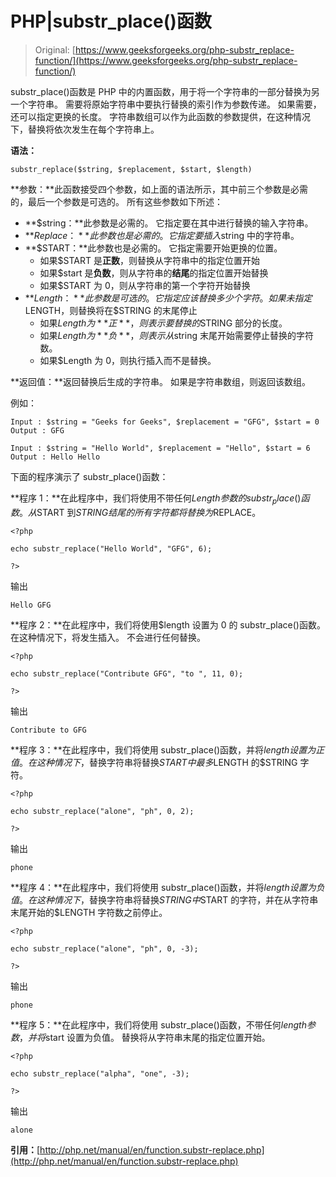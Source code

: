 # PHP|substr_place()函数

> Original: [https://www.geeksforgeeks.org/php-substr_replace-function/](https://www.geeksforgeeks.org/php-substr_replace-function/)

substr_place()函数是 PHP 中的内置函数，用于将一个字符串的一部分替换为另一个字符串。 需要将原始字符串中要执行替换的索引作为参数传递。 如果需要，还可以指定更换的长度。 字符串数组可以作为此函数的参数提供，在这种情况下，替换将依次发生在每个字符串上。

**语法：**

```
substr_replace($string, $replacement, $start, $length)
```

**参数：**此函数接受四个参数，如上面的语法所示，其中前三个参数是必需的，最后一个参数是可选的。 所有这些参数如下所述：

*   **$string：**此参数是必需的。 它指定要在其中进行替换的输入字符串。
*   **$Replace：**此参数也是必需的。 它指定要插入$string 中的字符串。
*   **$START：**此参数也是必需的。 它指定需要开始更换的位置。
    *   如果$START 是**正数**，则替换从字符串中的指定位置开始
    *   如果$start 是**负数**，则从字符串的**结尾**的指定位置开始替换
    *   如果$START 为 0，则从字符串的第一个字符开始替换
*   **$Length：**此参数是可选的。 它指定应该替换多少个字符。 如果未指定$LENGTH，则替换将在$STRING 的末尾停止
    *   如果$Length 为**正**，则表示要替换的$STRING 部分的长度。
    *   如果$Length 为**负**，则表示从$string 末尾开始需要停止替换的字符数。
    *   如果$Length 为 0，则执行插入而不是替换。

**返回值：**返回替换后生成的字符串。 如果是字符串数组，则返回该数组。

例如：

```
Input : $string = "Geeks for Geeks", $replacement = "GFG", $start = 0
Output : GFG

Input : $string = "Hello World", $replacement = "Hello", $start = 6
Output : Hello Hello

```

下面的程序演示了 substr_place()函数：

**程序 1：**在此程序中，我们将使用不带任何$Length 参数的 substr_place()函数。 从$START 到$STRING 结尾的所有字符都将替换为$REPLACE。

```
<?php

echo substr_replace("Hello World", "GFG", 6);

?>
```

输出

```
Hello GFG
```

**程序 2：**在此程序中，我们将使用$length 设置为 0 的 substr_place()函数。 在这种情况下，将发生插入。 不会进行任何替换。

```
<?php

echo substr_replace("Contribute GFG", "to ", 11, 0);

?>
```

输出

```
Contribute to GFG
```

**程序 3：**在此程序中，我们将使用 substr_place()函数，并将$length 设置为正值。 在这种情况下，$替换字符串将替换$START 中最多$LENGTH 的$STRING 字符。

```
<?php

echo substr_replace("alone", "ph", 0, 2);

?>
```

输出

```
phone
```

**程序 4：**在此程序中，我们将使用 substr_place()函数，并将$length 设置为负值。 在这种情况下，$替换字符串将替换$STRING 中$START 的字符，并在从字符串末尾开始的$LENGTH 字符数之前停止。

```
<?php

echo substr_replace("alone", "ph", 0, -3);

?>
```

输出

```
phone
```

**程序 5：**在此程序中，我们将使用 substr_place()函数，不带任何$length 参数，并将$start 设置为负值。 替换将从字符串末尾的指定位置开始。

```
<?php

echo substr_replace("alpha", "one", -3);

?>
```

输出

```
alone
```

**引用：**[http://php.net/manual/en/function.substr-replace.php](http://php.net/manual/en/function.substr-replace.php)